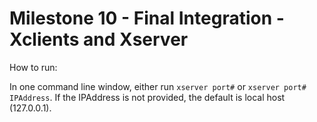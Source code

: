 # Milestone 10 - Final Integration - Xclients and Xserver  

How to run:

In one command line window, either run `xserver port#` or `xserver port# IPAddress`. If the IPAddress is not provided, the default is local host (127.0.0.1).



